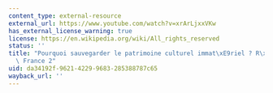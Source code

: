 ```yaml
---
content_type: external-resource
external_url: https://www.youtube.com/watch?v=xrArLjxxVKw
has_external_license_warning: true
license: https://en.wikipedia.org/wiki/All_rights_reserved
status: ''
title: "Pourquoi sauvegarder le patrimoine culturel immat\xE9riel ? R\xE9ponse de\
  \ France 2"
uid: da34192f-9621-4229-9683-285388787c65
wayback_url: ''
---
```

